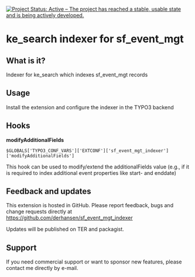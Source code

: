[![Project Status: Active – The project has reached a stable, usable state and is being actively developed.](https://www.repostatus.org/badges/latest/active.svg)](https://www.repostatus.org/#active)

ke_search indexer for sf_event_mgt
==================================

## What is it?

Indexer for ke_search which indexes sf_event_mgt records

## Usage

Install the extension and configure the indexer in the TYPO3 backend

## Hooks

**modifyAdditionalFields** 

```
$GLOBALS['TYPO3_CONF_VARS']['EXTCONF']['sf_event_mgt_indexer']['modifyAdditionalFields']
```

This hook can be used to modify/extend the additionalFields value (e.g., if it is required
to index additional event properties like start- and enddate) 

## Feedback and updates

This extension is hosted in GitHub. Please report feedback, bugs and change requests directly at 
https://github.com/derhansen/sf_event_mgt_indexer

Updates will be published on TER and packagist.

## Support

If you need commercial support or want to sponsor new features, please contact me directly by e-mail.